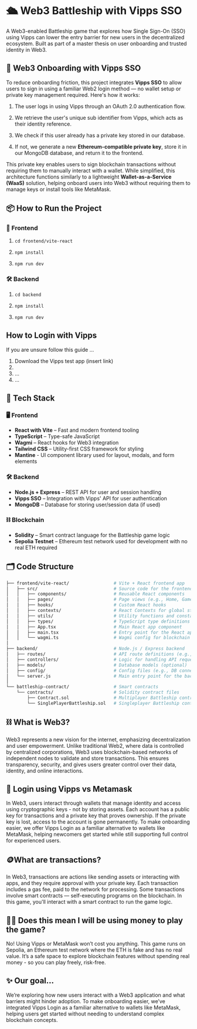 # 🛳️ Web3 Battleship with Vipps SSO
A Web3-enabled Battleship game that explores how Single Sign-On (SSO) using Vipps can lower the entry barrier for new users in the decentralized ecosystem. Built as part of a master thesis on user onboarding and trusted identity in Web3.

## 🔐 Web3 Onboarding with Vipps SSO
To reduce onboarding friction, this project integrates **Vipps SSO** to allow users to sign in using a familiar Web2 login method — no wallet setup or private key management required. Here's how it works:

1. The user logs in using Vipps through an OAuth 2.0 authentication flow.

2. We retrieve the user's unique sub identifier from Vipps, which acts as their identity reference.

3. We check if this user already has a private key stored in our database.

4. If not, we generate a new **Ethereum-compatible private key**, store it in our MongoDB database, and return it to the frontend.

This private key enables users to sign blockchain transactions without requiring them to manually interact with a wallet. While simplified, this architecture functions similarly to a lightweight **Wallet-as-a-Service (WaaS)** solution, helping onboard users into Web3 without requiring them to manage keys or install tools like MetaMask.

## 📦 How to Run the Project
### 🚀 Frontend
1. `cd frontend/vite-react`

2. `npm install`

3. `npm run dev`

### 🛠 Backend
1. `cd backend`

2. `npm install`

3. `npm run dev`

## How to Login with Vipps
If you are unsure follow this guide ...

1. Download the Vipps test app (insert link)
2. 
3. ...
4. ...

## 🧱 Tech Stack

### 🖥 Frontend
- **React with Vite** – Fast and modern frontend tooling  
- **TypeScript** – Type-safe JavaScript  
- **Wagmi** – React hooks for Web3 integration
- **Tailwind CSS** – Utility-first CSS framework for styling
- **Mantine** - UI component library used for layout, modals, and form elements

### 🛠 Backend
- **Node.js + Express** – REST API for user and session handling  
- **Vipps SSO** – Integration with Vipps' API for user authentication  
- **MongoDB** – Database for storing user/session data (if used)

### ⛓ Blockchain
- **Solidity** – Smart contract language for the Battleship game logic  
- **Sepolia Testnet** – Ethereum test network used for development with no real ETH required  


## 🗂️ Code Structure
```sh
├── frontend/vite-react/                 # Vite + React frontend app
│   ├── src/                             # Source code for the frontend
│   │   ├── components/                  # Reusable React components
│   │   ├── pages/                       # Page views (e.g., Home, Game)
│   │   ├── hooks/                       # Custom React hooks
│   │   ├── contexts/                    # React Contexts for global state
│   │   ├── utils/                       # Utility functions and constants
│   │   ├── types/                       # TypeScript type definitions
│   │   ├── App.tsx                      # Main React app component
│   │   ├── main.tsx                     # Entry point for the React app
│   │   └── wagmi.ts                     # Wagmi config for blockchain interactions
│
├── backend/                             # Node.js / Express backend
│   ├── routes/                          # API route definitions (e.g., auth, game)
│   ├── controllers/                     # Logic for handling API requests
│   ├── models/                          # Database models (optional)
│   ├── config/                          # Config files (e.g., DB connection, env vars)
│   └── server.js                        # Main entry point for the backend server
│
└── battleship-contract/                 # Smart contracts
    └── contracts/                       # Solidity contract files
        ├── Contract.sol                 # Multiplayer Battleship contract
        └── SinglePlayerBattleship.sol   # Singleplayer Battleship contract
```

## ⛓️ What is Web3?
Web3 represents a new vision for the internet, emphasizing decentralization and user empowerment. Unlike traditional Web2, where data is controlled by centralized corporations, Web3 uses blockchain-based networks of independent nodes to validate and store transactions. This ensures transparency, security, and gives users greater control over their data, identity, and online interactions.

## 🔐 Login using Vipps vs Metamask
In Web3, users interact through wallets that manage identity and access using cryptographic keys - not by storing assets. Each account has a public key for transactions and a private key that proves ownership. If the private key is lost, access to the account is gone permanently. To make onboarding easier, we offer Vipps Login as a familiar alternative to wallets like MetaMask, helping newcomers get started while still supporting full control for experienced users.

## 🪙What are transactions?
In Web3, transactions are actions like sending assets or interacting with apps, and they require approval with your private key. Each transaction includes a gas fee, paid to the network for processing. Some transactions involve smart contracts — self-executing programs on the blockchain. In this game, you'll interact with a smart contract to run the game logic.

## 💸🔥 Does this mean I will be using money to play the game?
No! Using Vipps or MetaMask won’t cost you anything. This game runs on Sepolia, an Ethereum test network where the ETH is fake and has no real value. It’s a safe space to explore blockchain features without spending real money - so you can play freely, risk-free.

## ✨ Our goal...
We’re exploring how new users interact with a Web3 application and what barriers might hinder adoption. To make onboarding easier, we’ve integrated Vipps Login as a familiar alternative to wallets like MetaMask, helping users get started without needing to understand complex blockchain concepts.
